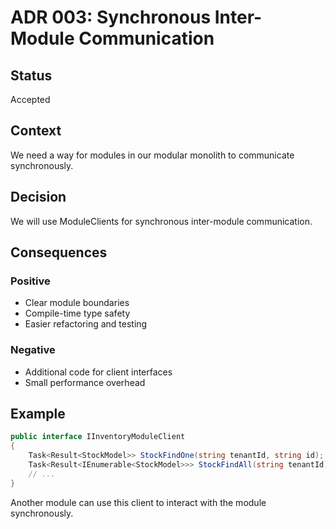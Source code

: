 # ADR 003: Synchronous Inter-Module Communication

## Status

Accepted

## Context

We need a way for modules in our modular monolith to communicate synchronously.

## Decision

We will use ModuleClients for synchronous inter-module communication.

## Consequences

### Positive
- Clear module boundaries
- Compile-time type safety
- Easier refactoring and testing

### Negative
- Additional code for client interfaces
- Small performance overhead

## Example

```csharp
public interface IInventoryModuleClient
{
    Task<Result<StockModel>> StockFindOne(string tenantId, string id);
    Task<Result<IEnumerable<StockModel>>> StockFindAll(string tenantId);
    // ...
}
```

Another module can use this client to interact with the module synchronously.